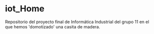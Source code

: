 # iot_Home
Repositorio del proyecto final de Informática Industrial del grupo 11 en el que hemos 'domotizado' una casita de madera.
